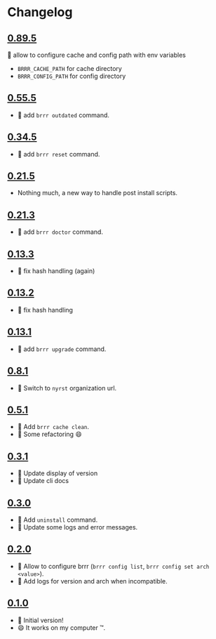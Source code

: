 # Changelog

## [0.89.5](https://github.com/nyrst/brrr/releases/tag/v0.89.5)

:gift: allow to configure cache and config path with env variables

- `BRRR_CACHE_PATH` for cache directory
- `BRRR_CONFIG_PATH` for config directory

## [0.55.5](https://github.com/nyrst/brrr/releases/tag/v0.55.5)

- :gift: add `brrr outdated` command.

## [0.34.5](https://github.com/nyrst/brrr/releases/tag/v0.34.5)

- :gift: add `brrr reset` command.

## [0.21.5](https://github.com/nyrst/brrr/releases/tag/v0.21.5)

- Nothing much, a new way to handle post install scripts.

## [0.21.3](https://github.com/nyrst/brrr/releases/tag/v0.21.3)

- :gift: add `brrr doctor` command.

## [0.13.3](https://github.com/nyrst/brrr/releases/tag/v0.13.3)

- :bug: fix hash handling (again)

## [0.13.2](https://github.com/nyrst/brrr/releases/tag/v0.13.2)

- :bug: fix hash handling

## [0.13.1](https://github.com/nyrst/brrr/releases/tag/v0.13.1)

- :gift: add `brrr upgrade` command.

## [0.8.1](https://github.com/nyrst/brrr/releases/tag/v0.8.1)

- :truck: Switch to `nyrst` organization url.

## [0.5.1](https://github.com/nyrst/brrr/releases/tag/v0.5.1)

- :gift: Add `brrr cache clean`.
- :wrench: Some refactoring :smile:

## [0.3.1](https://github.com/nyrst/brrr/releases/tag/v0.3.1)

- :art: Update display of version
- :memo: Update cli docs

## [0.3.0](https://github.com/nyrst/brrr/releases/tag/v0.3.0)

- :gift: Add `uninstall` command.
- :art: Update some logs and error messages.

## [0.2.0](https://github.com/nyrst/brrr/releases/tag/v0.2.0)

- :gift: Allow to configure brrr (`brrr config list`, `brrr config set arch <value>`).
- :memo: Add logs for version and arch when incompatible.

## [0.1.0](https://github.com/nyrst/brrr/releases/tag/v0.1.0)

- :rocket: Initial version!
- :smile: It works on my computer :tm:.